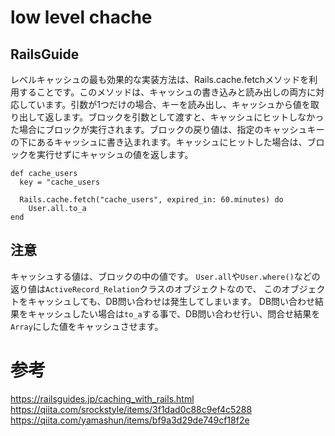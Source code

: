# low level chache

## RailsGuide
レベルキャッシュの最も効果的な実装方法は、Rails.cache.fetchメソッドを利用することです。このメソッドは、キャッシュの書き込みと読み出しの両方に対応しています。引数が1つだけの場合、キーを読み出し、キャッシュから値を取り出して返します。ブロックを引数として渡すと、キャッシュにヒットしなかった場合にブロックが実行されます。ブロックの戻り値は、指定のキャッシュキーの下にあるキャッシュに書き込まれます。キャッシュにヒットした場合は、ブロックを実行せずにキャッシュの値を返します。

```
def cache_users
  key = "cache_users

  Rails.cache.fetch("cache_users", expired_in: 60.minutes) do
    User.all.to_a
end
```

## 注意
キャッシュする値は、ブロックの中の値です。
`User.all`や`User.where()`などの返り値は`ActiveRecord_Relation`クラスのオブジェクトなので、
このオブジェクトをキャッシュしても、DB問い合わせは発生してしまいます。
DB問い合わせ結果をキャッシュしたい場合は`to_a`する事で、DB問い合わせ行い、問合せ結果を`Array`にした値をキャッシュさせます。

# 参考
https://railsguides.jp/caching_with_rails.html
https://qiita.com/srockstyle/items/3f1dad0c88c9ef4c5288
https://qiita.com/yamashun/items/bf9a3d29de749cf18f2e